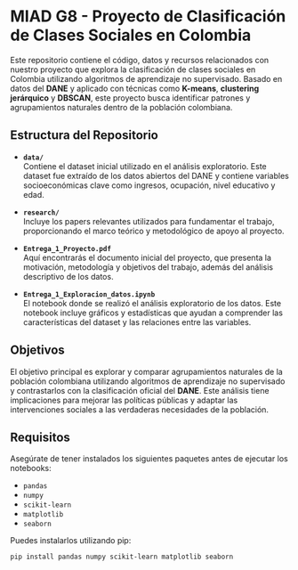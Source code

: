 # MIAD G8 - Proyecto de Clasificación de Clases Sociales en Colombia

Este repositorio contiene el código, datos y recursos relacionados con nuestro proyecto que explora la clasificación de clases sociales en Colombia utilizando algoritmos de aprendizaje no supervisado. Basado en datos del **DANE** y aplicado con técnicas como **K-means**, **clustering jerárquico** y **DBSCAN**, este proyecto busca identificar patrones y agrupamientos naturales dentro de la población colombiana.

## Estructura del Repositorio

- **`data/`**  
  Contiene el dataset inicial utilizado en el análisis exploratorio. Este dataset fue extraído de los datos abiertos del DANE y contiene variables socioeconómicas clave como ingresos, ocupación, nivel educativo y edad.

- **`research/`**  
  Incluye los papers relevantes utilizados para fundamentar el trabajo, proporcionando el marco teórico y metodológico de apoyo al proyecto.

- **`Entrega_1_Proyecto.pdf`**  
  Aquí encontrarás el documento inicial del proyecto, que presenta la motivación, metodología y objetivos del trabajo, además del análisis descriptivo de los datos.

- **`Entrega_1_Exploracion_datos.ipynb`**  
  El notebook donde se realizó el análisis exploratorio de los datos. Este notebook incluye gráficos y estadísticas que ayudan a comprender las características del dataset y las relaciones entre las variables.

## Objetivos

El objetivo principal es explorar y comparar agrupamientos naturales de la población colombiana utilizando algoritmos de aprendizaje no supervisado y contrastarlos con la clasificación oficial del **DANE**. Este análisis tiene implicaciones para mejorar las políticas públicas y adaptar las intervenciones sociales a las verdaderas necesidades de la población.

## Requisitos

Asegúrate de tener instalados los siguientes paquetes antes de ejecutar los notebooks:

- `pandas`
- `numpy`
- `scikit-learn`
- `matplotlib`
- `seaborn`

Puedes instalarlos utilizando pip:

```bash
pip install pandas numpy scikit-learn matplotlib seaborn
